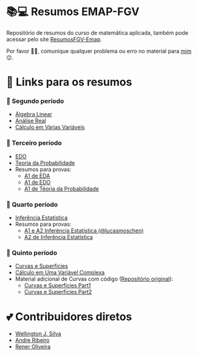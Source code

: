 # 📚💻 Resumos EMAP-FGV
Repositório de resumos do curso de matemática aplicada, também pode acessar pelo site [ResumosFGV-Emap](https://wellington36.github.io/ResumosFGV-Emap).

Por favor 🕵️‍♂️, comunique qualquer problema ou erro no material para [mim](https://wellington36.github.io/portfolio/) 😉.

# 🔗 Links para os resumos

### 📙 Segundo período
  - [Álgebra Linear](https://github.com/wellington36/Resumos_EMAP-FGV/blob/main/2%20periodo/Algebra_linear.pdf)
  - [Análise Real](https://github.com/wellington36/Resumos_EMAP-FGV/blob/main/2%20periodo/Analise_real.pdf)
  - [Cálculo em Várias Variáveis](https://github.com/wellington36/Resumos_EMAP-FGV/blob/main/2%20periodo/Calculo_em_varias_variaveis.pdf)

<!-- <div style="display: inline_block"><br>
  <img align="right" alt="Welly-Homer" height="180" width="260" src="https://media.giphy.com/media/IPbS5R4fSUl5S/giphy.gif?cid=ecf05e47sfsfvr5retcjqimh3dp0m69r3x6s1rmoavg147i8&rid=giphy.gif&ct=g">
</div> -->

### 📘 Terceiro período
  - [EDO](https://github.com/wellington36/Resumos_EMAP-FGV/blob/main/3%20periodo/Equacoes_diferenciais_ordinarias.pdf)
  - [Teoria da Probabilidade](https://github.com/wellington36/Resumos_EMAP-FGV/blob/main/3%20periodo/Teoria_da_probabilidade.pdf)
  - Resumos para provas:
      - [A1 de EDA](https://github.com/wellington36/Resumos_EMAP-FGV/blob/main/3%20periodo/resumos_de_provas/Resumo_A1_EDA.pdf)
      - [A1 de EDO](https://github.com/wellington36/Resumos_EMAP-FGV/blob/main/3%20periodo/resumos_de_provas/Resumo_A1_EDO.pdf)
      - [A1 de Téoria da Probabilidade](https://github.com/wellington36/Resumos_EMAP-FGV/blob/main/3%20periodo/resumos_de_provas/Resumo_A1_Prob.pdf)


### 📗 Quarto período
  - [Inferência Estatística](https://github.com/wellington36/Resumos_EMAP-FGV/blob/main/4%20periodo/Inferencia_estatistica.pdf)
  - Resumos para provas:
      - [A1 e A2 Inferência Estatistica (@lucasmoschen)](https://github.com/lucasmoschen/ta-sessions/tree/master/Statistical_Inference/pdf_source)
      - [A2 de Inferência Estatística](https://github.com/wellington36/Resumos_EMAP-FGV/blob/main/4%20periodo/notas_A2_Inferencia_estatistica.pdf)


### 📒 Quinto período
  - [Curvas e Superfícies](https://github.com/wellington36/Resumos_EMAP-FGV/blob/main/5%20periodo/Curvas_e_superficies.pdf)
  - [Cálculo em Uma Variável Complexa](https://github.com/wellington36/Resumos_EMAP-FGV/blob/main/5%20periodo/Calculo_em_uma_variavel_complexa.pdf)
  - Material adicional de Curvas com código ([Repositório original](https://github.com/wellington36/curvas-e-superficies)):
      - [Curvas e Superfícies Part1](https://github.com/wellington36/Resumos_EMAP-FGV/blob/main/5%20periodo/Curvas_e_Superficies_Part_I.pdf)
      - [Curvas e Superfícies Part2](https://github.com/wellington36/curvas-e-superficies/blob/main/Curvas_e_Superficies_Part_II.pdf)

 
# 💕 Contribuidores diretos
  - [Wellington J. Silva](https://github.com/wellington36)
  - [Andre Ribeiro](https://github.com/andrerg02)
  - [Rener Oliveira](https://github.com/reneroliveira)
